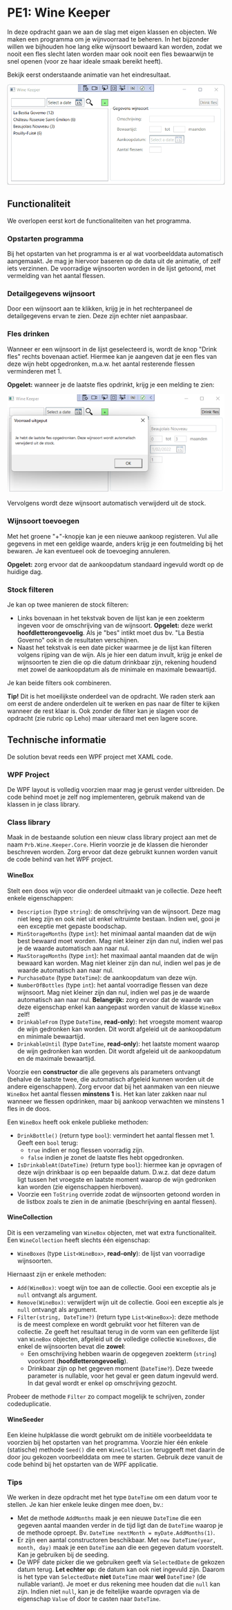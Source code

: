 # PE1: Wine Keeper

In deze opdracht gaan we aan de slag met eigen klassen en objecten.
We maken een programma om je wijnvoorraad te beheren.
In het bijzonder willen we bijhouden hoe lang elke wijnsoort bewaard kan worden,
zodat we nooit een fles slecht laten worden maar ook nooit een fles bewaarwijn te snel openen (voor ze haar ideale smaak bereikt heeft).

Bekijk eerst onderstaande animatie van het eindresultaat.

![](images/winekeeper.gif)

## Functionaliteit

We overlopen eerst kort de functionaliteiten van het programma.

### Opstarten programma

Bij het opstarten van het programma is er al wat voorbeelddata automatisch aangemaakt.
Je mag je hiervoor baseren op de data uit de animatie, of zelf iets verzinnen.
De voorradige wijnsoorten worden in de lijst getoond, met vermelding van het aantal flessen.

### Detailgegevens wijnsoort

Door een wijnsoort aan te klikken, krijg je in het rechterpaneel de detailgegevens ervan te zien.
Deze zijn echter niet aanpasbaar.

### Fles drinken

Wanneer er een wijnsoort in de lijst geselecteerd is, wordt de knop "Drink fles" rechts bovenaan actief.
Hiermee kan je aangeven dat je een fles van deze wijn hebt opgedronken, m.a.w. het aantal resterende flessen verminderen met 1.

**Opgelet:** wanneer je de laatste fles opdrinkt, krijg je een melding te zien:

![](images/laatste-fles.png)

Vervolgens wordt deze wijnsoort automatisch verwijderd uit de stock.

### Wijnsoort toevoegen

Met het groene "+"-knopje kan je een nieuwe aankoop registeren.
Vul alle gegevens in met een geldige waarde, anders krijg je een foutmelding bij het bewaren.
Je kan eventueel ook de toevoeging annuleren.

**Opgelet:** zorg ervoor dat de aankoopdatum standaard ingevuld wordt op de huidige dag.

### Stock filteren

Je kan op twee manieren de stock filteren:
- Links bovenaan in het tekstvak boven de lijst kan je een zoekterm ingeven voor de omschrijving van de wijnsoort.
  **Opgelet:** deze werkt **hoofdletterongevoelig**. Als je "bes" intikt moet dus bv. "La Bestia Governo" ook in de resultaten verschijnen.
- Naast het tekstvak is een date picker waarmee je de lijst kan filteren volgens rijping van de wijn.
  Als je hier een datum invult, krijg je enkel de wijnsoorten te zien die op die datum drinkbaar zijn,
  rekening houdend met zowel de aankoopdatum als de minimale en maximale bewaartijd.

Je kan beide filters ook combineren.

**Tip!** Dit is het moeilijkste onderdeel van de opdracht.
We raden sterk aan om eerst de andere onderdelen uit te werken en pas naar de filter te kijken wanneer de rest klaar is.
Ook zonder de filter kan je slagen voor de opdracht (zie rubric op Leho) maar uiteraard met een lagere score.

## Technische informatie

De solution bevat reeds een WPF project met XAML code.
### WPF Project

De WPF layout is volledig voorzien maar mag je gerust verder uitbreiden.
De code behind moet je zelf nog implementeren, gebruik makend van de klassen in je class library.

### Class library

Maak in de bestaande solution een nieuw class library project aan met de naam `Prb.Wine.Keeper.Core`.
Hierin voorzie je de klassen die hieronder beschreven worden.
Zorg ervoor dat deze gebruikt kunnen worden vanuit de code behind van het WPF project.

#### WineBox

Stelt een doos wijn voor die onderdeel uitmaakt van je collectie.
Deze heeft enkele eigenschappen:
- `Description` (type `string`): de omschrijving van de wijnsoort. Deze mag niet leeg zijn en ook niet uit enkel witruimte bestaan. Indien wel, gooi je een exceptie met gepaste boodschap.
- `MinStorageMonths` (type `int`): het minimaal aantal maanden dat de wijn best bewaard moet worden. Mag niet kleiner zijn dan nul, indien wel pas je de waarde automatisch aan naar nul.
- `MaxStorageMonths` (type `int`): het maximaal aantal maanden dat de wijn bewaard kan worden. Mag niet kleiner zijn dan nul, indien wel pas je de waarde automatisch aan naar nul.
- `PurchaseDate` (type `DateTime`): de aankoopdatum van deze wijn.
- `NumberOfBottles` (type `int`): het aantal voorradige flessen van deze wijnsoort. Mag niet kleiner zijn dan nul, indien wel pas je de waarde automatisch aan naar nul. **Belangrijk:** zorg ervoor dat de waarde van deze eigenschap enkel kan aangepast worden vanuit de klasse `WineBox` zelf!
- `DrinkableFrom` (type `DateTime`, **read-only**): het vroegste moment waarop de wijn gedronken kan worden. Dit wordt afgeleid uit de aankoopdatum en minimale bewaartijd.
- `DrinkableUntil` (type `DateTime`, **read-only**): het laatste moment waarop de wijn gedronken kan worden. Dit wordt afgeleid uit de aankoopdatum en de maximale bewaartijd.

Voorzie een **constructor** die alle gegevens als parameters ontvangt (behalve de laatste twee, die automatisch afgeleid kunnen worden uit de andere eigenschappen). Zorg ervoor dat bij het aanmaken van een nieuwe `WineBox` het aantal flessen **minstens 1** is. Het kan later zakken naar nul wanneer we flessen opdrinken, maar bij aankoop verwachten we minstens 1 fles in de doos.

Een `WineBox` heeft ook enkele publieke methoden:
- `DrinkBottle()` (return type `bool`): vermindert het aantal flessen met 1. Geeft een `bool` terug:
  - `true` indien er nog flessen voorradig zijn.
  - `false` indien je zonet de laatste fles hebt opgedronken.
- `IsDrinkableAt(DateTime)` (return type `bool`): hiermee kan je opvragen of deze wijn drinkbaar is op een bepaalde datum. D.w.z. dat deze datum ligt tussen het vroegste en laatste moment waarop de wijn gedronken kan worden (zie eigenschappen hierboven).
- Voorzie een `ToString` override zodat de wijnsoorten getoond worden in de listbox zoals te zien in de animatie (beschrijving en aantal flessen).

#### WineCollection

Dit is een verzameling van `WineBox` objecten, met wat extra functionaliteit.
Een `WineCollection` heeft slechts één eigenschap:
- `WineBoxes` (type `List<WineBox>`, **read-only**): de lijst van voorradige wijnsoorten.

Hiernaast zijn er enkele methoden:
- `Add(WineBox)`: voegt wijn toe aan de collectie. Gooi een exceptie als je `null` ontvangt als argument.
- `Remove(WineBox)`: verwijdert wijn uit de collectie. Gooi een exceptie als je `null` ontvangt als argument.
- `Filter(string, DateTime?)` (return type `List<WineBox>`): deze methode is de meest complexe en wordt gebruikt voor het filteren van de collectie. Ze geeft het resultaat terug in de vorm van een gefilterde lijst van `WineBox` objecten, afgeleid uit de volledige collectie `WineBoxes`, die enkel de wijnsoorten bevat die **zowel**:
  - Een omschrijving hebben waarin de opgegeven zoekterm (`string`) voorkomt (**hoofdletterongevoelig**).
  - Drinkbaar zijn op het gegeven moment (`DateTime?`). Deze tweede parameter is nullable, voor het geval er geen datum ingevuld werd. In dat geval wordt er enkel op omschrijving gezocht.

Probeer de methode `Filter` zo compact mogelijk te schrijven, zonder codeduplicatie.

#### WineSeeder

Een kleine hulpklasse die wordt gebruikt om de initiële voorbeelddata te voorzien bij het opstarten van het programma.
Voorzie hier één enkele (statische) methode `Seed()` die een `WineCollection` teruggeeft met daarin de door jou gekozen voorbeelddata om mee te starten.
Gebruik deze vanuit de code behind bij het opstarten van de WPF applicatie.

### Tips

We werken in deze opdracht met het type `DateTime` om een datum voor te stellen.
Je kan hier enkele leuke dingen mee doen, bv.:
- Met de methode `AddMonths` maak je een nieuwe `DateTime` die een gegeven aantal maanden verder in de tijd ligt dan de `DateTime` waarop je de methode oproept. Bv. `DateTime nextMonth = myDate.AddMonths(1)`.
- Er zijn een aantal constructoren beschikbaar. Met `new DateTime(year, month, day)` maak je een `DateTime` aan die een gegeven datum voorstelt. Kan je gebruiken bij de seeding.
- De WPF date picker die we gebruiken geeft via `SelectedDate` de gekozen datum terug. **Let echter op:** de datum kan ook niet ingevuld zijn. Daarom is het type van `SelectedDate` **niet** `DateTime` maar **wel** `DateTime?` (de nullable variant). Je moet er dus rekening mee houden dat die `null` kan zijn. Indien niet `null`, kan je de feitelijke waarde opvragen via de eigenschap `Value` of door te casten naar `DateTime`.
